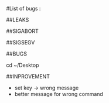 #List of bugs :

##LEAKS


##SIGABORT

##SIGSEGV


##BUGS

cd ~/Desktop

##INPROVEMENT

- set key -> wrong message
- better message for wrong command
